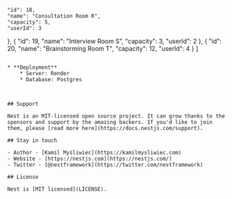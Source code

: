     "id": 18,
    "name": "Consultation Room R",
    "capacity": 5,
    "userId": 3
  },
  {
    "id": 19,
    "name": "Interview Room S",
    "capacity": 3,
    "userId": 2
  },
  {
    "id": 20,
    "name": "Brainstorming Room T",
    "capacity": 12,
    "userId": 4
  }
]

```

* **Deployment**
    * Server: Render
    * Database: Postgres



## Support

Nest is an MIT-licensed open source project. It can grow thanks to the sponsors and support by the amazing backers. If you'd like to join them, please [read more here](https://docs.nestjs.com/support).

## Stay in touch

- Author - [Kamil Myśliwiec](https://kamilmysliwiec.com)
- Website - [https://nestjs.com](https://nestjs.com/)
- Twitter - [@nestframework](https://twitter.com/nestframework)

## License

Nest is [MIT licensed](LICENSE).
